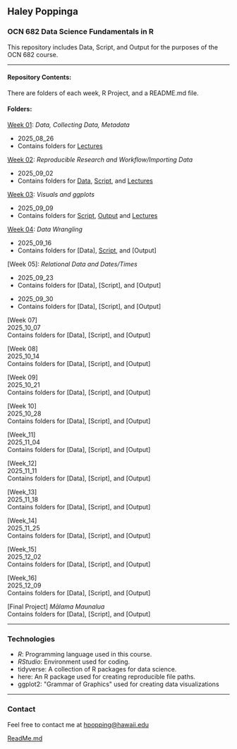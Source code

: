 ## Haley Poppinga
### OCN 682 Data Science Fundamentals in R
This repository includes Data, Script, and Output for the purposes of the OCN 682 course.  

----------------------------------------------------------------------------------

#### Repository Contents:
There are folders of each week, R Project, and a README.md file.
#### Folders:

[Week 01](https://github.com/OCN-682-UH/Poppinga/tree/main/Week_01): _Data, Collecting Data, Metadata_  
* 2025_08_26  
* Contains folders for [Lectures](https://github.com/OCN-682-UH/Poppinga/tree/main/Week_01/Lectures)  


[Week 02](https://github.com/OCN-682-UH/Poppinga/tree/main/Week_02): _Reproducible Research and Workflow/Importing Data_  
* 2025_09_02  
* Contains folders for [Data](https://github.com/OCN-682-UH/Poppinga/tree/main/Week_02/Data), [Script](https://github.com/OCN-682-UH/Poppinga/tree/main/Week_02/Scripts), and [Lectures](https://github.com/OCN-682-UH/Poppinga/tree/main/Week_02/Lectures)


[Week 03](https://github.com/OCN-682-UH/Poppinga/tree/main/Week_03): _Visuals and ggplots_  
* 2025_09_09  
* Contains folders for [Script](https://github.com/OCN-682-UH/Poppinga/tree/main/Week_03/Scripts), [Output](https://github.com/OCN-682-UH/Poppinga/tree/main/Week_03/Output) and [Lectures](https://github.com/OCN-682-UH/Poppinga/tree/main/Week_03/Lectures)  


[Week 04](https://github.com/OCN-682-UH/Poppinga/tree/main/Week_04): _Data Wrangling_  
* 2025_09_16  
* Contains folders for [Data], [Script](https://github.com/OCN-682-UH/Poppinga/tree/main/Week_04/Scripts), and [Output]  


[Week 05]: _Relational Data and Dates/Times_  
* 2025_09_23   
* Contains folders for [Data], [Script], and [Output]  

[Week 06]: _
* 2025_09_30  
* Contains folders for [Data], [Script], and [Output]

[Week 07]  
2025_10_07  
Contains folders for [Data], [Script], and [Output]

[Week 08]  
2025_10_14  
Contains folders for [Data], [Script], and [Output]

[Week 09]  
2025_10_21  
Contains folders for [Data], [Script], and [Output]

[Week 10]  
2025_10_28  
Contains folders for [Data], [Script], and [Output]

[Week_11]  
2025_11_04  
Contains folders for [Data], [Script], and [Output]

[Week_12]  
2025_11_11  
Contains folders for [Data], [Script], and [Output]

[Week_13]  
2025_11_18  
Contains folders for [Data], [Script], and [Output]

[Week_14]  
2025_11_25  
Contains folders for [Data], [Script], and [Output]

[Week_15]  
2025_12_02  
Contains folders for [Data], [Script], and [Output]

[Week_16]  
2025_12_09  
Contains folders for [Data], [Script], and [Output]

[Final Project]  _Mālama Maunalua_  
Contains folders for [Data], [Script], and [Output]

---------------------------------------------------------------------------------

### Technologies  
* *R*: Programming language used in this course. 
* *RStudio*: Environment used for coding. 
* tidyverse: A collection of R packages for data science.  
* here: An R package used for creating reproducible file paths.  
* ggplot2: "Grammar of Graphics" used for creating data visualizations

-------------------------------------------------------------------------------------

### Contact  
Feel free to contact me at hpopping@hawaii.edu

[ReadMe.md](https://github.com/OCN-682-UH/Poppinga/blob/main/README.md)  


